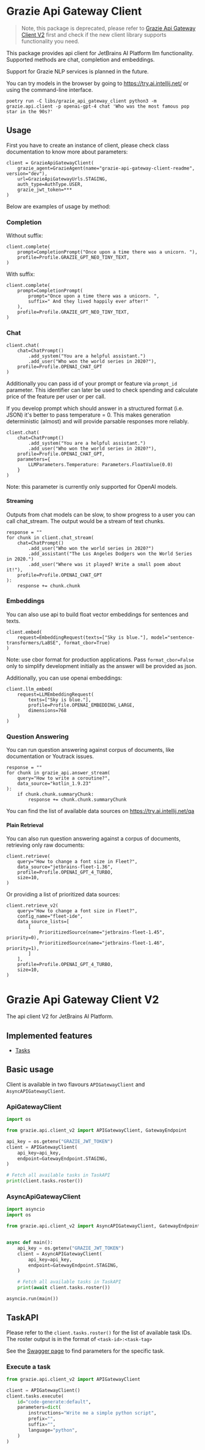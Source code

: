 # Grazie Api Gateway Client

> Note, this package is deprecated, please refer to [Grazie Api Gateway Client V2](#Grazie-Api-Gateway-Client-V2) first and check if the new client library supports functionality you need.

This package provides api client for JetBrains AI Platform llm functionality.
Supported methods are chat, completion and embeddings.

Support for Grazie NLP services is planned in the future.

You can try models in the browser by going to https://try.ai.intellij.net/
or using the command-line interface.

```shell
poetry run -C libs/grazie_api_gateway_client python3 -m grazie.api.client -p openai-gpt-4 chat 'Who was the most famous pop star in the 90s?'
```

## Usage

First you have to create an instance of client,
please check class documentation to know more about parameters:

```
client = GrazieApiGatewayClient(
    grazie_agent=GrazieAgent(name="grazie-api-gateway-client-readme", version="dev"),
    url=GrazieApiGatewayUrls.STAGING,
    auth_type=AuthType.USER,
    grazie_jwt_token=***
)
```

Below are examples of usage by method:

### Completion
Without suffix:
```
client.complete(
    prompt=CompletionPrompt("Once upon a time there was a unicorn. "),
    profile=Profile.GRAZIE_GPT_NEO_TINY_TEXT,
)
```

With suffix:
```
client.complete(
    prompt=CompletionPrompt(
        prompt="Once upon a time there was a unicorn. ", 
        suffix=" And they lived happily ever after!"
    ),
    profile=Profile.GRAZIE_GPT_NEO_TINY_TEXT,
)
```

### Chat

```
client.chat(
    chat=ChatPrompt()
        .add_system("You are a helpful assistant.")
        .add_user("Who won the world series in 2020?"),
    profile=Profile.OPENAI_CHAT_GPT
)
```

Additionally you can pass id of your prompt or feature via `prompt_id` parameter.
This identifier can later be used to check spending and calculate price of the feature per user or
per call.

If you develop prompt which should answer in a structured format (i.e. JSON) it's better to pass
temperature = 0.
This makes generation deterministic (almost) and will provide parsable responses more reliably.

```
client.chat(
    chat=ChatPrompt()
        .add_system("You are a helpful assistant.")
        .add_user("Who won the world series in 2020?"),
    profile=Profile.OPENAI_CHAT_GPT,
    parameters={
        LLMParameters.Temperature: Parameters.FloatValue(0.0)
    }
)
```

Note: this parameter is currently only supported for OpenAI models.

#### Streaming

Outputs from chat models can be slow, to show progress to a user you can call chat_stream.
The output would be a stream of text chunks.

```
response = ""
for chunk in client.chat_stream(
    chat=ChatPrompt()
        .add_user("Who won the world series in 2020?")
        .add_assistant("The Los Angeles Dodgers won the World Series in 2020.")
        .add_user("Where was it played? Write a small poem about it!"),
    profile=Profile.OPENAI_CHAT_GPT
):
    response += chunk.chunk
```

### Embeddings

You can also use api to build float vector embeddings for sentences and texts.

```
client.embed(
    request=EmbeddingRequest(texts=["Sky is blue."], model="sentence-transformers/LaBSE", format_cbor=True)
)
```

Note: use cbor format for production applications. Pass `format_cbor=False` only to simplify
development initially as the answer will be provided as json.

Additionally, you can use openai embeddings:

```
client.llm_embed(
    request=LLMEmbeddingRequest(
        texts=["Sky is blue."],
        profile=Profile.OPENAI_EMBEDDING_LARGE,
        dimensions=768
    )
)
```

### Question Answering

You can run question answering against corpus of documents, like documentation or Youtrack issues.

```
response = ""
for chunk in grazie_api.answer_stream(
    query="How to write a coroutine?", 
    data_source="kotlin_1.9.23"
):
    if chunk.chunk.summaryChunk:
        response += chunk.chunk.summaryChunk
```

You can find the list of available data sources on https://try.ai.intellij.net/qa

#### Plain Retrieval

You can also run question answering against a corpus of documents, retrieving only raw documents:

```
client.retrieve(
    query="How to change a font size in Fleet?",
    data_source="jetbrains-fleet-1.36",
    profile=Profile.OPENAI_GPT_4_TURBO,
    size=10,
)
```

Or providing a list of prioritized data sources:

```
client.retrieve_v2(
    query="How to change a font size in Fleet?",
    config_name="fleet-ide",
    data_source_lists=[
        [
            PrioritizedSource(name="jetbrains-fleet-1.45", priority=0), 
            PrioritizedSource(name="jetbrains-fleet-1.46", priority=1), 
        ]
    ],
    profile=Profile.OPENAI_GPT_4_TURBO,
    size=10,
)
```


# Grazie Api Gateway Client V2

The api client V2 for JetBrains AI Platform.

## Implemented features

* [Tasks](#TaskAPI)

## Basic usage

Client is available in two flavours `APIGatewayClient` and `AsyncAPIGatewayClient`.

### ApiGatewayClient
```python
import os

from grazie.api.client_v2 import APIGatewayClient, GatewayEndpoint

api_key = os.getenv("GRAZIE_JWT_TOKEN")
client = APIGatewayClient(
    api_key=api_key,
    endpoint=GatewayEndpoint.STAGING,
)

# Fetch all available tasks in TaskAPI
print(client.tasks.roster())
```

### AsyncApiGatewayClient
```python
import asyncio
import os

from grazie.api.client_v2 import AsyncAPIGatewayClient, GatewayEndpoint


async def main():
    api_key = os.getenv("GRAZIE_JWT_TOKEN")
    client = AsyncAPIGatewayClient(
        api_key=api_key,
        endpoint=GatewayEndpoint.STAGING,
    )

    # Fetch all available tasks in TaskAPI
    print(await client.tasks.roster())

asyncio.run(main())
```

## TaskAPI

Please refer to the `client.tasks.roster()` for the list of available task IDs.
The roster output is in the format of `<task-id>:<task-tag>`

See the [Swagger page](https://api.app.stgn.grazie.aws.intellij.net/swagger-ui/index.html?urls.primaryName=Tasks)
to find parameters for the specific task.

### Execute a task

```python
from grazie.api.client_v2 import APIGatewayClient

client = APIGatewayClient()
client.tasks.execute(
    id="code-generate:default",
    parameters=dict(
        instructions="Write me a simple python script",
        prefix="",
        suffix="",
        language="python",
    )
)
```
